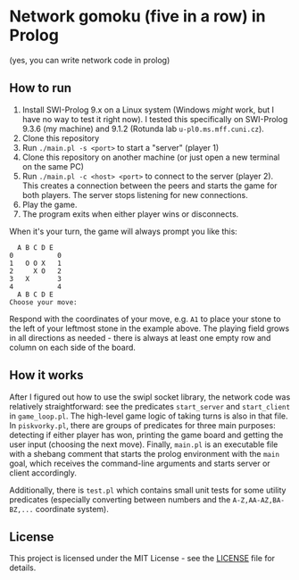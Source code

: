 # Network gomoku (five in a row) in Prolog

(yes, you can write network code in prolog)

## How to run

1. Install SWI-Prolog 9.x on a Linux system (Windows _might_ work, but I have no way to test it right now). I tested this specifically on SWI-Prolog 9.3.6 (my machine) and 9.1.2 (Rotunda lab `u-pl0.ms.mff.cuni.cz`).
2. Clone this repository
3. Run `./main.pl -s <port>` to start a "server" (player 1)
4. Clone this repository on another machine (or just open a new terminal on the same PC)
5. Run `./main.pl -c <host> <port>` to connect to the server (player 2). This creates a connection between the peers and starts the game for both players. The server stops listening for new connections.
6. Play the game.
7. The program exits when either player wins or disconnects.

When it's your turn, the game will always prompt you like this:

```
  A B C D E
0           0
1   O O X   1
2     X O   2
3   X       3
4           4
  A B C D E
Choose your move: 
```

Respond with the coordinates of your move, e.g. `A1` to place your stone to the left of your leftmost stone in the example above. The playing field grows in all directions as needed - there is always at least one empty row and column on each side of the board.

## How it works

After I figured out how to use the swipl socket library, the network code was relatively straightforward: see the predicates `start_server` and `start_client` in `game_loop.pl`. The high-level game logic of taking turns is also in that file. In `piskvorky.pl`, there are groups of predicates for three main purposes: detecting if either player has won, printing the game board and getting the user input (choosing the next move). Finally, `main.pl` is an executable file with a shebang comment that starts the prolog environment with the `main` goal, which receives the command-line arguments and starts server or client accordingly.

Additionally, there is `test.pl` which contains small unit tests for some utility predicates (especially converting between numbers and the `A-Z,AA-AZ,BA-BZ,...` coordinate system).

## License

This project is licensed under the MIT License - see the [LICENSE](LICENSE) file for details.

